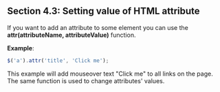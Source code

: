 ## Section 4.3: Setting value of HTML attribute

If you want to add an attribute to some element you can use the **attr(attributeName, attributeValue)** function.

**Example**:
```js
$('a').attr('title', 'Click me');
```

This example will add mouseover text "Click me" to all links on the page. The same function is used to change attributes' values.